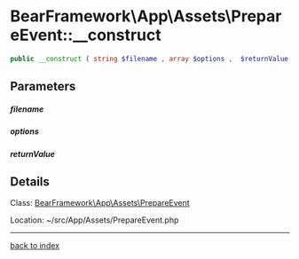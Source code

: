 # BearFramework\App\Assets\PrepareEvent::__construct

```php
public __construct ( string $filename , array $options ,  $returnValue )
```

## Parameters

##### filename

##### options

##### returnValue

## Details

Class: [BearFramework\App\Assets\PrepareEvent](bearframework.app.assets.prepareevent.class.md)

Location: ~/src/App/Assets/PrepareEvent.php

---

[back to index](index.md)

